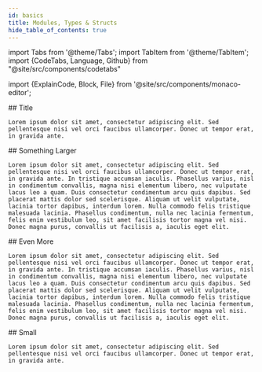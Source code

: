 ```yaml
---
id: basics
title: Modules, Types & Structs
hide_table_of_contents: true
---
```

import Tabs from '@theme/Tabs';
import TabItem from '@theme/TabItem';
import {CodeTabs, Language, Github} from "@site/src/components/codetabs"

import {ExplainCode, Block, File} from '@site/src/components/monaco-editor';

<ExplainCode>
  <Block highlights="1-4" fname="contract.ts">
    ## Title

    Lorem ipsum dolor sit amet, consectetur adipiscing elit. Sed pellentesque nisi vel orci faucibus ullamcorper. Donec ut tempor erat, in gravida ante. 
  </Block>

  <Block highlights="5" fname="contract.ts">
    ## Something Larger

    Lorem ipsum dolor sit amet, consectetur adipiscing elit. Sed pellentesque nisi vel orci faucibus ullamcorper. Donec ut tempor erat, in gravida ante. In tristique accumsan iaculis. Phasellus varius, nisl in condimentum convallis, magna nisi elementum libero, nec vulputate lacus leo a quam. Duis consectetur condimentum arcu quis dapibus. Sed placerat mattis dolor sed scelerisque. Aliquam ut velit vulputate, lacinia tortor dapibus, interdum lorem. Nulla commodo felis tristique malesuada lacinia. Phasellus condimentum, nulla nec lacinia fermentum, felis enim vestibulum leo, sit amet facilisis tortor magna vel nisi. Donec magna purus, convallis ut facilisis a, iaculis eget elit. 
  </Block>

  <Block highlights="6" fname="contract.ts">
    ## Even More

    Lorem ipsum dolor sit amet, consectetur adipiscing elit. Sed pellentesque nisi vel orci faucibus ullamcorper. Donec ut tempor erat, in gravida ante. In tristique accumsan iaculis. Phasellus varius, nisl in condimentum convallis, magna nisi elementum libero, nec vulputate lacus leo a quam. Duis consectetur condimentum arcu quis dapibus. Sed placerat mattis dolor sed scelerisque. Aliquam ut velit vulputate, lacinia tortor dapibus, interdum lorem. Nulla commodo felis tristique malesuada lacinia. Phasellus condimentum, nulla nec lacinia fermentum, felis enim vestibulum leo, sit amet facilisis tortor magna vel nisi. Donec magna purus, convallis ut facilisis a, iaculis eget elit. 
  </Block>

  <Block highlights="30" fname="contract.ts">
    ## Small

    Lorem ipsum dolor sit amet, consectetur adipiscing elit. Sed pellentesque nisi vel orci faucibus ullamcorper. Donec ut tempor erat, in gravida ante. 
  </Block>

  <File 
    language="js"
    fname="contract.ts" 
    url="https://github.com/near-examples/donation-examples/blob/main/contract-ts/src/contract.ts"
  />
  <File 
    language="js"
    fname="model.ts" 
    url="https://github.com/near-examples/donation-examples/blob/main/contract-ts/src/model.ts"
    start="3" end="6"
  />
</ExplainCode>